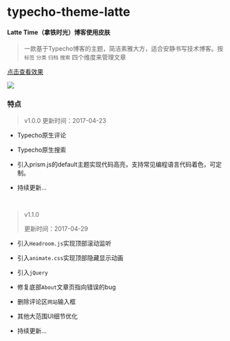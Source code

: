 # typecho-theme-latte
#### Latte Time（拿铁时光）博客使用皮肤

> 一款基于Typecho博客的主题，简洁素雅大方，适合安静书写技术博客。按`标签` `分类` `归档` `搜索` 四个维度来管理文章

[点击查看效果](http://www.suyunsoft.com/blog/)

![](https://raw.githubusercontent.com/suliang1100/typecho-theme-latte/master/screenshot.png)

### 特点

> v1.0.0
> 更新时间：2017-04-23

* Typecho原生评论

* Typecho原生搜索

* 引入prism.js的default主题实现代码高亮，支持常见编程语言代码着色，可定制。

* 持续更新...

  ​


> v1.1.0
>
> 更新时间：2017-04-29

* 引入`Headroom.js`实现顶部滚动监听

* 引入`animate.css`实现顶部隐藏显示动画
* 引入`jQuery`

* 修复底部`About`文章页指向错误的bug
* 删除评论区`网站`输入框

* 其他大范围UI细节优化
* 持续更新...
